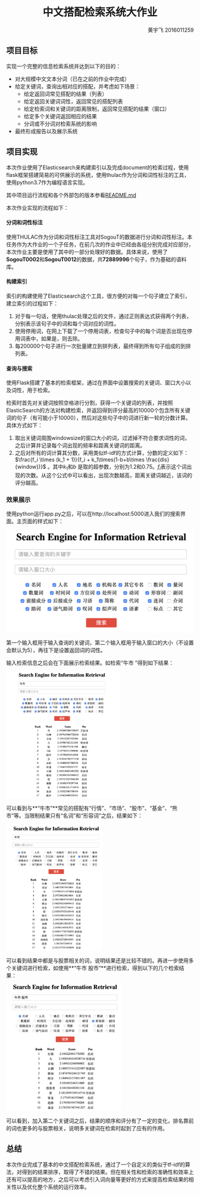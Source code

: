 # <center>中文搭配检索系统大作业</center>

<p align='right'>黄宇飞 2016011259</p>

## 项目目标

实现一个完整的信息检索系统并达到以下的目的：

+ 对大规模中文文本分词（已在之前的作业中完成）
+ 给定关键词，查询出相对应的搭配，并考虑如下场景：
  + 给定返回词常见搭配的结果（列表）
  + 给定返回关键词词性，返回常见的搭配列表
  + 给定检索词和关键词的距离限制，返回常见搭配的结果（窗口）
  + 给定多个关键词返回相应的结果
  + 分词或不分词对检索系统的影响
+ 最终形成报告以及展示系统

## 项目实现

本次作业使用了Elasticsearch来构建索引以及完成document的检索过程，使用flask框架搭建简易的可供展示的系统，使用thulac作为分词和词性标注的工具，使用python3.7作为编程语言实现。

其中项目运行流程和各个外部包的版本参看[README.md](../README.md)

本次作业实现的流程如下：

#### 分词和词性标注

使用THULAC作为分词和词性标注工具对SogouT的数据进行分词和词性标注。本任务作为大作业的一个子任务，在前几次的作业中已经由各组分别完成对应部分，本次作业主要是使用了其中的一部分处理好的数据。具体来说，使用了**SogouT0002**和**SogouT0012**的数据，共**72889996**个句子，作为基础的语料库。

#### 构建索引

索引的构建使用了Elasticsearch这个工具，很方便的对每一个句子建立了索引，建立索引的过程如下：

1. 对于每一句话，使用thulac处理之后的文件，通过正则表达式获得两个列表，分别表示该句子中的词和每个词对应的词性。
2. 使用停用词，在网上下载了一个停用词表，检查句子中的每个词是否出现在停用词表中，如果是，则去除。
3. 每200000个句子进行一次批量建立到排列表，最终得到所有句子组成的到排列表。

#### 查询与搜索

使用Flask搭建了基本的检索框架，通过在界面中设置搜索的关键词、窗口大小以及词性，用于检索。

检索时首先对关键词按照空格进行分割，获得一个关键词的列表，并按照 ElasticSearch的方法对构建检索，并返回得到评分最高的10000个包含所有关键词的句子（有可能小于10000），然后对这些句子中的词进行新一轮的分数计算。具体方式如下：

1. 取出关键词周围windowsize的窗口大小的词，过滤掉不符合要求词性的词，之后计算并记录每个词出现的频率和距离关键词的距离。
2. 之后对所有的词计算其分数，采用类似tf-idf的方式计算，分数的定义如下：$\frac{f_i \times (k_1 + 1)}{f_i + k_1\times(1-b+b\times \frac{dis}{window})}$ 。其中$k_1$和$b$ 是取的超参数，分别为1.2和0.75。$f_i$表示这个词出现的次数。从这个公式中可以看出，出现次数越高，距离关键词越近，该词的评分越高。

### 效果展示

使用python运行app.py之后，可以在http://localhost:5000进入我们的搜索界面。主页面的样式如下：

<img src="./mainPage.png" alt="main page" style="zoom:50%;" />

第一个输入框用于输入查询的关键词，第二个输入框用于输入窗口的大小（不设置会默认为5），再往下是设置返回词的词性。

输入检索信息之后会在下面展示检索结果。如检索“牛市 ”得到如下结果：

<img src="./牛市.png" alt="牛市" style="zoom:33%;" />

可以看到与**“牛市”**常见的搭配有“行情”、“市场”、“股市”、“基金”、“熊市”等。当限制结果只有“名词”和“形容词”之后，结果如下：

<img src="./adj_and_n.png" alt="形容词和名词" style="zoom:33%;" />

可以看到结果中都是与股票相关的词，说明结果还是比较不错的。再进一步使用多个关键词进行检索，如使用**“牛市 股市”**进行检索，得到以下的几个检索结果：

<img src="./牛市_股市.png" alt="牛市 股市" style="zoom:33%;" />

可以看到，加入第二个关键词之后，结果的顺序和评分有了一定的变化，排名靠前的词也更多的与股票相关，说明多关键词在检索时起到了应有的作用。

## 总结

本次作业完成了基本的中文搭配检索系统，通过了一个自定义的类似于tf-idf的算法，对得到的结果排序，取得了不错的结果。但在相关性和检索的准确性和效率上还有可以提高的地方，之后可以考虑引入词向量等更好的方式来提高检索结果的相关性以及优化整个系统的运行效率。